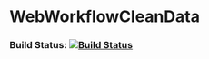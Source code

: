 # WebWorkflowCleanData

### Build Status: [![Build Status](https://travis-ci.org/thomasburguiere/WebWorkflowCleanData.svg?branch=master)](https://travis-ci.org/thomasburguiere/WebWorkflowCleanData)
